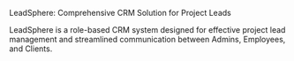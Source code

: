 LeadSphere: Comprehensive CRM Solution for Project Leads

LeadSphere is a role-based CRM system designed for effective project lead management and streamlined communication between Admins, Employees, and Clients.
